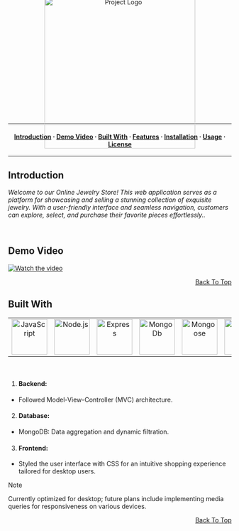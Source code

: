 <a name="js-gems"></a>

<p align="center" style="display: flex; flex-direction: column; align-items: center; justify-content: center; height: 200px;">
  <img src="https://res.cloudinary.com/deztgvefu/image/upload/v1714297036/template_images/Screenshot_2024-04-28_at_12.35.53_sgwqo7.png" alt="Project Logo" width="340">
</p>

---

<a name="built-with"></a>

<h4 align="center">
  <a href="#introduction">Introduction</a> ·
  <a href="#demo-video">Demo Video</a> ·
  <a href="#built-with">Built With</a> ·
  <a href="#features">Features</a> ·
  <a href="#installation">Installation</a> ·
  <a href="#usage">Usage</a> ·
  <a href="#license">License</a>
</h4>

---

## Introduction
<p><i>Welcome to our Online Jewelry Store! This web application serves as a platform for showcasing and selling a stunning collection of exquisite jewelry. With a user-friendly       interface and seamless navigation, customers can explore, select, and purchase their favorite pieces effortlessly..</i></p>

<br>

## Demo Video

[![Watch the video](https://img.youtube.com/vi/KnK5HedIVjo/maxresdefault.jpg)](https://www.youtube.com/embed/KnK5HedIVjo)

<p align="right" dir="auto"><a href="#js-gems">Back To Top</a></p>

## Built With
<table align="center">
  <tr>   
    <td align="center"><img alt="JavaScript" width="80px" src="https://cdn.jsdelivr.net/gh/devicons/devicon@latest/icons/javascript/javascript-original.svg"/></td>
    <td align="center"><img alt="Node.js" width="80px" src="https://cdn.jsdelivr.net/gh/devicons/devicon@latest/icons/nodejs/nodejs-original-wordmark.svg"/></td>
    <td align="center"><img alt="Express" width="80px" src="https://cdn.jsdelivr.net/gh/devicons/devicon@latest/icons/express/express-original.svg"/></td>
    <td align="center"><img alt="MongoDb" width="80px" src="https://cdn.jsdelivr.net/gh/devicons/devicon@latest/icons/mongodb/mongodb-original-wordmark.svg"/></td>
    <td align="center"><img alt="Mongoose" width="80px" src="https://cdn.jsdelivr.net/gh/devicons/devicon@latest/icons/mongoose/mongoose-original-wordmark.svg"/></td>
    <td align="center"><img alt="Handlebars" width="80px" src="https://cdn.jsdelivr.net/gh/devicons/devicon@latest/icons/handlebars/handlebars-line-wordmark.svg"/></td>
    <td align="center"><img alt="CSS" width="80px" src="https://cdn.jsdelivr.net/gh/devicons/devicon/icons/css3/css3-original-wordmark.svg"/></td>
  </tr>
</table>

<br>

1. #### Backend:
- Followed  Model-View-Controller (MVC) architecture.
2. #### Database:
- MongoDB: Data aggregation and dynamic filtration.
3. #### Frontend:
- Styled the user interface with CSS for an intuitive shopping experience tailored for desktop users.
> [!NOTE]
> Currently optimized for desktop; future plans include implementing media queries for responsiveness on various devices.

<p align="right" dir="auto"><a href="#js-gems">Back To Top</a></p>
